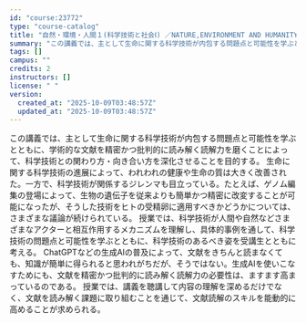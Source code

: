 ```yaml
---
id: "course:23772"
type: "course-catalog"
title: "自然・環境・人間１(科学技術と社会Ⅰ) ／NATURE,ENVIRONMENT AND HUMANITY1(SCIENCE, TECHNOLOGY, AND SOCIETY Ⅰ)"
summary: "この講義では、主として生命に関する科学技術が内包する問題点と可能性を学ぶとともに、学術的な文献を精密かつ批判的に読み解く読解力を磨くことによって、科学技術との関わり方・向き合い方を深化させることを目的する。 生命に関する科学技術の進展によっ…"
tags: []
campus: ""
credits: 2
instructors: []
license: " "
version:
  created_at: "2025-10-09T03:48:57Z"
  updated_at: "2025-10-09T03:48:57Z"
---
```


この講義では、主として生命に関する科学技術が内包する問題点と可能性を学ぶとともに、学術的な文献を精密かつ批判的に読み解く読解力を磨くことによって、科学技術との関わり方・向き合い方を深化させることを目的する。 生命に関する科学技術の進展によって、われわれの健康や生命の質は大きく改善された。一方で、科学技術が関係するジレンマも目立っている。たとえば、ゲノム編集の登場によって、生物の遺伝子を従来よりも簡単かつ精密に改変することが可能になったが、そうした技術をヒトの受精卵に適用すべきかどうかについては、さまざまな議論が続けられている。 授業では、科学技術が人間や自然などさまざまなアクターと相互作用するメカニズムを理解し、具体的事例を通して、科学技術の問題点と可能性を学ぶとともに、科学技術のあるべき姿を受講生とともに考える。 ChatGPTなどの生成AIの普及によって、文献をきちんと読まなくても、知識が簡単に得られると思われがちだが、そうではない。生成AIを使いこなすためにも、文献を精密かつ批判的に読み解く読解力の必要性は、ますます高まっているのである。 授業では、講義を聴講して内容の理解を深めるだけでなく、文献を読み解く課題に取り組むことを通じて、文献読解のスキルを能動的に高めることが求められる。
